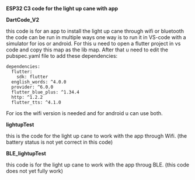 **ESP32 C3 code for the light up cane with app**

**DartCode_V2**

  this code is for an app to install the light up cane through wifi or bluetooth the code can be run in multiple ways one way is to run it in VS-code with a simulator for ios or android. For this u need to open a flutter project in vs code and copy this map as the lib map.       After that u need to edit the pubspec.yaml file to add these dependencies:
  
    dependencies: 
      flutter:  
        sdk: flutter
      english_words: ^4.0.0
      provider: ^6.0.0
      flutter_blue_plus: ^1.34.4
      http: ^1.2.2
      flutter_tts: ^4.1.0
  
  
  For ios the wifi version is needed and for android u can use both.

**lightupTest**

  this is the code for the light up cane to work with the app through Wifi.
  (the battery status is not yet correct in this code)

**BLE_lightupTest**

  this code is for the light up cane to work with the app throug BLE.
  (this code does not yet fully work)

